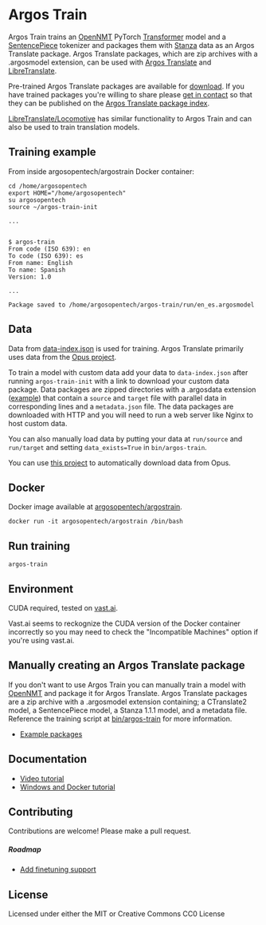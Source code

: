 # Argos Train

Argos Train trains an [OpenNMT](https://opennmt.net/) PyTorch [Transformer](https://en.wikipedia.org/wiki/Transformer_(machine_learning_model)) model and a [SentencePiece](https://github.com/google/sentencepiece) tokenizer and packages them with [Stanza](https://stanfordnlp.github.io/stanza/) data as an Argos Translate package. Argos Translate packages, which are zip archives with a .argosmodel extension, can be used with [Argos Translate](https://github.com/argosopentech/argos-translate) and [LibreTranslate](https://libretranslate.com). 

Pre-trained Argos Translate packages are available for [download](https://www.argosopentech.com/argospm/index/). If you have trained packages you're willing to share please [get in contact](https://community.libretranslate.com/t/contributing-a-trained-language-model-package-to-argos-translate/308) so that they can be published on the [Argos Translate package index](https://github.com/argosopentech/argospm-index).

[LibreTranslate/Locomotive](https://github.com/LibreTranslate/Locomotive) has similar functionality to Argos Train and can also be used to train translation models.

## Training example

From inside argosopentech/argostrain Docker container:

```
cd /home/argosopentech
export HOME="/home/argosopentech"
su argosopentech
source ~/argos-train-init

...


$ argos-train
From code (ISO 639): en
To code (ISO 639): es
From name: English
To name: Spanish
Version: 1.0

...

Package saved to /home/argosopentech/argos-train/run/en_es.argosmodel
```

## Data
Data from [data-index.json](/data-index.json) is used for training. Argos Translate primarily uses data from the [Opus project](http://opus.nlpl.eu/). 

To train a model with custom data add your data to `data-index.json` after running `argos-train-init` with a link to download your custom data package. Data packages are zipped directories with a .argosdata extension ([example](http://data.argosopentech.com/data-wikimedia-en_sk.argosdata)) that contain a `source` and `target` file with parallel data in corresponding lines and a `metadata.json` file. The data packages are downloaded with HTTP and you will need to run a web server like Nginx to host custom data.

You can also manually load data by putting your data at `run/source` and `run/target` and setting `data_exists=True` in `bin/argos-train`.

You can use [this project](https://github.com/Interaction-Bot/opus-nlp-downloader) to automatically download data from Opus.

## Docker
Docker image available at [argosopentech/argostrain](https://hub.docker.com/repository/docker/argosopentech/argostrain).

```
docker run -it argosopentech/argostrain /bin/bash

```

## Run training
```
argos-train

```

## Environment
CUDA required, tested on [vast.ai](http://vast.ai/?ref=24817).

Vast.ai seems to reckognize the CUDA version of the Docker container incorrectly so you may need to check the "Incompatible Machines" option if you're using vast.ai.

## Manually creating an Argos Translate package
If you don't want to use Argos Train you can manually train a model with [OpenNMT](https://opennmt.net/) and package it for Argos Translate. Argos Translate packages are a zip archive with a .argosmodel extension containing; a CTranslate2 model, a SentencePiece model, a Stanza 1.1.1 model, and a metadata file. Reference the training script at [bin/argos-train](bin/argos-train) for more information.

- [Example packages](https://www.argosopentech.com/argospm/index/)

## Documentation
- [Video tutorial](https://www.youtube.com/watch?v=Vj_qgnhOEwg)
- [Windows and Docker tutorial](https://community.libretranslate.com/t/training-an-argos-translation-model-locally-on-windows/588)

## Contributing
Contributions are welcome! Please make a pull request. 
##### Roadmap
- [Add finetuning support](https://github.com/argosopentech/argos-train/issues/12)


## License
Licensed under either the MIT or Creative Commons CC0 License

